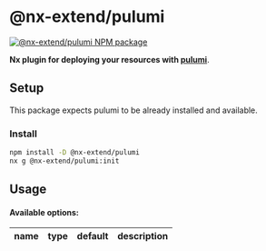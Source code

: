# @nx-extend/pulumi

<a href="https://www.npmjs.com/package/@nx-extend/pulumi" rel="nofollow">
  <img src="https://badgen.net/npm/v/@nx-extend/pulumi" alt="@nx-extend/pulumi NPM package">
</a>

**Nx plugin for deploying your resources with [pulumi](https://www.pulumi.com/)**.

## Setup

This package expects pulumi to be already installed and available.

### Install

```sh
npm install -D @nx-extend/pulumi
nx g @nx-extend/pulumi:init
```

## Usage

#### Available options:

| name | type | default | description |
|------|------|---------|-------------|


